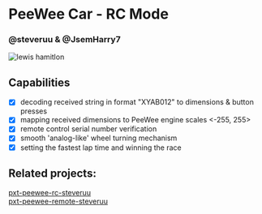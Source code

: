 # PeeWee Car - RC Mode
### @steveruu & @JsemHarry7 
![lewis hamitlon](https://i.imgur.com/vs18H26.png)
## Capabilities
- [x] decoding received string in format "XYAB012" to dimensions & button presses  
- [x] mapping received dimensions to PeeWee engine scales <-255, 255>  
- [x] remote control serial number verification  
- [x] smooth 'analog-like' wheel turning mechanism  
- [x] setting the fastest lap time and winning the race  
## Related projects:
[pxt-peewee-rc-steveruu](https://github.com/pslib-cz/2022-p1a-zal-pxt-peewee-rc-steveruu)    
[pxt-peewee-remote-steveruu](https://github.com/pslib-cz/2022-p1a-zal-pxt-peewee-remote-steveruu)    

